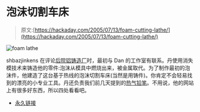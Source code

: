 # 泡沫切割车床

> 原文:[https://hackaday.com/2005/07/13/foam-cutting-lathe/](https://hackaday.com/2005/07/13/foam-cutting-lathe/)

![foam lathe](../Images/3058452d20db56cc5afe9b3f5cd35070.png)

shbazjinkens 在评论[后院铝铸造厂](http://www.hackaday.com/entry/1234000020048285/)时，最初与 Dan 的工作室有联系。丹使用消失模技术来铸造他的零件:泡沫从模具中燃烧出来，被金属取代。为了制作最初的泡沫件，他建造了这台基于热线的泡沫切割车床(当然是用铸件)。你肯定不会轻易找到的漂亮的小专业工具。丹还负责我们前几天提到的[热气铅笔](http://www.dansworkshop.com/SMT%20Hot%20Air%20Pencil.shtml)。不用说，他的网站上有很多好东西，所以四处看看吧。

*   [永久链接](http://www.dansworkshop.com/Hot%20wire%20foam%20cutting.shtml)
